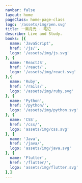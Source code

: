 ```yaml
---
navbar: false
layout: home
pageClass: home-page-class
logo: '/assets/img/pen.svg'
title: 一肩月光 · 笔记
describe: Live and Study.
books: [{
  name: 'JavaScript',
  href: '/js/',
  logo: '/assets/img/js.svg'
}, {
  name: 'ReactJS',
  href: '/react/',
  logo: '/assets/img/react.svg'
},{
  name: 'Ruby',
  href: '/rails/',
  logo: '/assets/img/ruby.svg'
}, {
  name: 'Python',
  href: '/python/',
  logo: '/assets/img/python.svg'
}, {
  name: 'CSS',
  href: '/css/',
  logo: 'assets/img/css.svg'
}, {
  name: 'Java',
  href: '/java/',
  logo: 'assets/img/java.svg'
}, {
  name: 'Flutter',
  href: '/flutter/',
  logo: 'assets/img/flutter.svg'
},]
---
```

